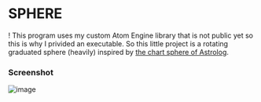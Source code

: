 # SPHERE
! This program uses my custom Atom Engine library that is not public
yet so this is why I privided an executable. So this little project is
a rotating graduated sphere (heavily) inspired by [the chart sphere of Astrolog](https://www.astrolog.org/astrolog/ast3d.htm).
### Screenshot
![image](https://github.com/user-attachments/assets/f4bc8676-a96e-45cc-b209-2e3583702814)
